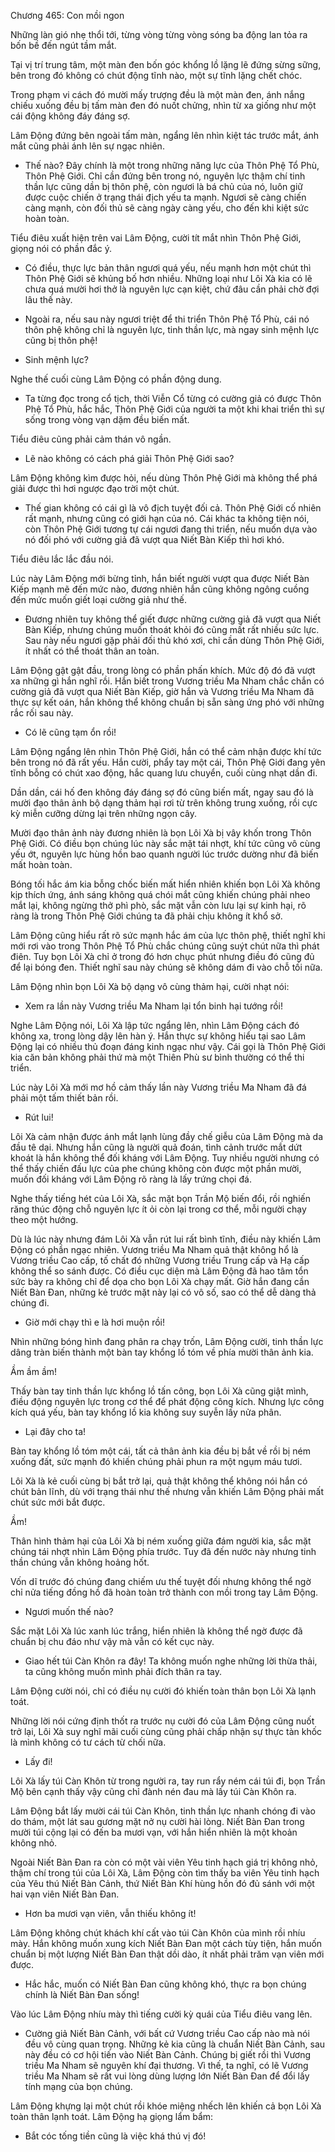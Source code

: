 




Chương 465: Con mồi ngon


Những làn gió nhẹ thổi tới, từng vòng từng vòng sóng ba động lan tỏa ra bốn bề đến ngút tầm mắt.

Tại vị trí trung tâm, một màn đen bốn góc khổng lồ lặng lẽ đứng sừng sững, bên trong đó không có chút động tĩnh nào, một sự tĩnh lặng chết chóc.

Trong phạm vi cách đó mười mấy trượng đều là một màn đen, ánh nắng chiếu xuống đều bị tấm màn đen đó nuốt chửng, nhìn từ xa giống như một cái động không đáy đáng sợ.

Lâm Động đứng bên ngoài tấm màn, ngẩng lên nhìn kiệt tác trước mắt, ánh mắt cũng phải ánh lên sự ngạc nhiên.

- Thế nào? Đây chính là một trong những năng lực của Thôn Phệ Tổ Phù, Thôn Phệ Giới. Chỉ cần đứng bên trong nó, nguyên lực thậm chí tinh thần lực cũng dần bị thôn phệ, còn ngươi là bá chủ của nó, luôn giữ được cuộc chiến ở trạng thái địch yếu ta mạnh. Ngươi sẽ càng chiến càng mạnh, còn đối thủ sẽ càng ngày càng yếu, cho đến khi kiệt sức hoàn toàn.

Tiểu điêu xuất hiện trên vai Lâm Động, cười tít mắt nhìn Thôn Phệ Giới, giọng nói có phần đắc ý.

- Có điều, thực lực bản thân ngươi quá yếu, nếu mạnh hơn một chút thì Thôn Phệ Giới sẽ khủng bố hơn nhiều. Những loại như Lôi Xà kia có lẽ chưa quá mười hơi thở là nguyên lực cạn kiệt, chứ đâu cần phải chờ đợi lâu thế này.

- Ngoài ra, nếu sau này ngươi triệt để thi triển Thôn Phệ Tổ Phù, cái nó thôn phệ không chỉ là nguyên lực, tinh thần lực, mà ngay sinh mệnh lực cũng bị thôn phệ!

- Sinh mệnh lực?

Nghe thế cuối cùng Lâm Động có phần động dung.

- Ta từng đọc trong cổ tịch, thời Viễn Cổ từng có cường giả có được Thôn Phệ Tổ Phù, hắc hắc, Thôn Phệ Giới của người ta một khi khai triển thì sự sống trong vòng vạn dặm đều biến mất.

Tiểu điêu cũng phải cảm thán vô ngần.

- Lẽ nào không có cách phá giải Thôn Phệ Giới sao?

Lâm Động không kìm được hỏi, nếu dùng Thôn Phệ Giới mà không thể phá giải được thì hơi ngược đạo trời một chút.

- Thế gian không có cái gì là vô địch tuyệt đối cả. Thôn Phệ Giới cố nhiên rất mạnh, nhưng cũng có giới hạn của nó. Cái khác ta không tiện nói, còn Thôn Phệ Giới tương tự cái ngươi đang thi triển, nếu muốn dựa vào nó đối phó với cường giả đã vượt qua Niết Bàn Kiếp thì hơi khó.

Tiểu điêu lắc lắc đầu nói.

Lúc này Lâm Động mới bừng tỉnh, hắn biết người vượt qua được Niết Bàn Kiếp mạnh mẽ đến mức nào, đương nhiên hắn cũng không ngông cuồng đến mức muốn giết loại cường giả như thế.

- Đương nhiên tuy không thể giết được những cường giả đã vượt qua Niết Bàn Kiếp, nhưng chúng muốn thoát khỏi đó cũng mất rất nhiều sức lực. Sau này nếu ngươi gặp phải đối thủ khó xơi, chỉ cần dùng Thôn Phệ Giới, ít nhất có thể thoát thân an toàn.

Lâm Động gật gật đầu, trong lòng có phần phấn khích. Mức độ đó đã vượt xa những gì hắn nghĩ rồi. Hắn biết trong Vương triều Ma Nham chắc chắn có cường giả đã vượt qua Niết Bàn Kiếp, giờ hắn và Vương triều Ma Nham đã thực sự kết oán, hắn không thể không chuẩn bị sẵn sàng ứng phó với những rắc rối sau này.

- Có lẽ cũng tạm ổn rồi!

Lâm Động ngẩng lên nhìn Thôn Phệ Giới, hắn có thể cảm nhận được khí tức bên trong nó đã rất yếu. Hắn cười, phẩy tay một cái, Thôn Phệ Giới đang yên tĩnh bỗng có chút xao động, hắc quang lưu chuyển, cuối cùng nhạt dần đi.

Dần dần, cái hố đen không đáy đáng sợ đó cũng biến mất, ngay sau đó là mười đạo thân ảnh bộ dạng thảm hại rơi từ trên không trung xuống, rồi cực kỳ miễn cưỡng dừng lại trên những ngọn cây.

Mười đạo thân ảnh này đương nhiên là bọn Lôi Xà bị vây khốn trong Thôn Phệ Giới. Có điều bọn chúng lúc này sắc mặt tái nhợt, khí tức cũng vô cùng yếu ớt, nguyên lực hùng hồn bao quanh người lúc trước dường như đã biến mất hoàn toàn.

Bóng tối hắc ám kia bỗng chốc biến mất hiển nhiên khiến bọn Lôi Xà không kịp thích ứng, ánh sáng không quá chói mắt cũng khiến chúng phải nheo mắt lại, không ngừng thở phì phò, sắc mặt vẫn còn lưu lại sự kinh hại, rõ ràng là trong Thôn Phệ Giới chúng ta đã phải chịu không ít khổ sở.

Lâm Động cũng hiểu rất rõ sức mạnh hắc ám của lực thôn phệ, thiết nghĩ khi mới rơi vào trong Thôn Phệ Tổ Phù chắc chúng cũng suýt chút nữa thì phát điên. Tuy bọn Lôi Xà chỉ ở trong đó hơn chục phút nhưng điều đó cũng đủ để lại bóng đen. Thiết nghĩ sau này chúng sẽ không dám đi vào chỗ tối nữa.

Lâm Động nhìn bọn Lôi Xà bộ dạng vô cùng thảm hại, cười nhạt nói:

- Xem ra lần này Vương triều Ma Nham lại tổn binh hại tướng rồi!

Nghe Lâm Động nói, Lôi Xà lập tức ngẩng lên, nhìn Lâm Động cách đó không xa, trong lòng dậy lên hàn ý. Hắn thực sự không hiểu tại sao Lâm Động lại có nhiều thủ đoạn đáng kinh ngạc như vậy. Cái gọi là Thôn Phệ Giới kia căn bản không phải thứ mà một Thiên Phù sư bình thường có thể thi triển.

Lúc này Lôi Xà mới mơ hồ cảm thấy lần này Vương triều Ma Nham đã đá phải một tấm thiết bản rồi.

- Rút lui!

Lôi Xà cảm nhận được ánh mắt lạnh lùng đầy chế giễu của Lâm Động mà da đầu tê dại. Nhưng hắn cũng là người quả đoán, tình cảnh trước mắt dứt khoát là hắn không thể đối kháng với Lâm Động. Tuy nhiều người nhưng có thể thấy chiến đấu lực của phe chúng không còn được một phần mười, muốn đối kháng với Lâm Động rõ ràng là lấy trứng chọi đá.

Nghe thấy tiếng hét của Lôi Xà, sắc mặt bọn Trần Mộ biến đổi, rồi nghiến răng thúc động chỗ nguyên lực ít ỏi còn lại trong cơ thể, mỗi người chạy theo một hướng.

Dù là lúc này nhưng đám Lôi Xà vẫn rút lui rất bình tĩnh, điều này khiến Lâm Động có phần ngạc nhiên. Vương triều Ma Nham quả thật không hổ là Vương triều Cao cấp, tố chất đó những Vương triều Trung cấp và Hạ cấp không thể so sánh được. Có điều cục diện mà Lâm Động đã hao tâm tổn sức bày ra không chỉ để dọa cho bọn Lôi Xà chạy mất. Giờ hắn đang cần Niết Bàn Đan, những kẻ trước mặt này lại có vô số, sao có thể dễ dàng thả chúng đi.

- Giờ mới chạy thì e là hơi muộn rồi!

Nhìn những bóng hình đang phân ra chạy trốn, Lâm Động cười, tinh thần lực dâng tràn biến thành một bàn tay khổng lồ tóm về phía mười thân ảnh kia.

Ầm ầm ầm!

Thấy bàn tay tinh thần lực khổng lồ tấn công, bọn Lôi Xà cũng giật mình, điều động nguyên lực trong cơ thể để phát động công kích. Nhưng lực công kích quá yếu, bàn tay khổng lồ kia không suy suyễn lấy nửa phân.

- Lại đây cho ta!

Bàn tay khổng lồ tóm một cái, tất cả thân ảnh kia đều bị bắt về rồi bị ném xuống đất, sức mạnh đó khiến chúng phải phun ra một ngụm máu tươi.

Lôi Xà là kẻ cuối cùng bị bắt trở lại, quả thật không thể không nói hắn có chút bản lĩnh, dù với trạng thái như thế nhưng vẫn khiến Lâm Động phải mất chút sức mới bắt được.

Ầm!

Thân hình thảm hại của Lôi Xà bị ném xuống giữa đám người kia, sắc mặt chúng tái nhợt nhìn Lâm Động phía trước. Tuy đã đến nước này nhưng tinh thần chúng vẫn không hoảng hốt.

Vốn dĩ trước đó chúng đang chiếm ưu thế tuyệt đối nhưng không thể ngờ chỉ nửa tiếng đồng hồ đã hoàn toàn trở thành con mồi trong tay Lâm Động.

- Ngươi muốn thế nào?

Sắc mặt Lôi Xà lúc xanh lúc trắng, hiển nhiên là không thể ngờ được đã chuẩn bị chu đáo như vậy mà vẫn có kết cục này.

- Giao hết túi Càn Khôn ra đây! Ta không muốn nghe những lời thừa thải, ta cũng không muốn mình phải đích thân ra tay.

Lâm Động cười nói, chỉ có điều nụ cười đó khiến toàn thân bọn Lôi Xà lạnh toát.

Những lời nói cứng định thốt ra trước nụ cười đó của Lâm Động cũng nuốt trở lại, Lôi Xà suy nghĩ mãi cuối cùng cũng phải chấp nhận sự thực tàn khốc là mình không có tư cách từ chối nữa.

- Lấy đi!

Lôi Xà lấy túi Càn Khôn từ trong người ra, tay run rẩy ném cái túi đi, bọn Trần Mộ bên cạnh thấy vậy cũng chỉ đành nén đau mà lấy túi Càn Khôn ra.

Lâm Động bắt lấy mười cái túi Càn Khôn, tinh thần lực nhanh chóng đi vào do thám, một lát sau gương mặt nở nụ cười hài lòng. Niết Bàn Đan trong mười túi cộng lại có đến ba mươi vạn, với hắn hiển nhiên là một khoản không nhỏ.

Ngoài Niết Bàn Đan ra còn có một vài viên Yêu tinh hạch giá trị không nhỏ, thậm chí trong túi của Lôi Xà, Lâm Động còn tìm thấy ba viên Yêu tinh hạch của Yêu thú Niết Bàn Cảnh, thứ Niết Bàn Khí hùng hồn đó đủ sánh với một hai vạn viên Niết Bàn Đan.

- Hơn ba mươi vạn viên, vẫn thiếu không ít!

Lâm Động không chút khách khí cất vào túi Càn Khôn của mình rồi nhíu mày. Hắn không muốn xung kích Niết Bàn Đan một cách tùy tiện, hắn muốn chuẩn bị một lượng Niết Bàn Đan thật dồi dào, ít nhất phải trăm vạn viên mới được.

- Hắc hắc, muốn có Niết Bàn Đan cũng không khó, thực ra bọn chúng chính là Niết Bàn Đan sống!

Vào lúc Lâm Động nhíu mày thì tiếng cười kỳ quái của Tiểu điêu vang lên.

- Cường giả Niết Bàn Cảnh, với bất cứ Vương triều Cao cấp nào mà nói đều vô cùng quan trọng. Những kẻ kia cũng là chuẩn Niết Bàn Cảnh, sau này đều có cơ hội tiến vào Niết Bàn Cảnh. Chúng bị giết rồi thì Vương triều Ma Nham sẽ nguyên khí đại thương. Vì thế, ta nghĩ, có lẽ Vương triều Ma Nham sẽ rất vui lòng dùng lượng lớn Niết Bàn Đan để đổi lấy tính mạng của bọn chúng.

Lâm Động khựng lại một chút rồi khóe miệng nhếch lên khiến cả bọn Lôi Xà toàn thân lạnh toát. Lâm Động hạ giọng lẩm bẩm:

- Bắt cóc tống tiền cũng là việc khá thú vị đó!




